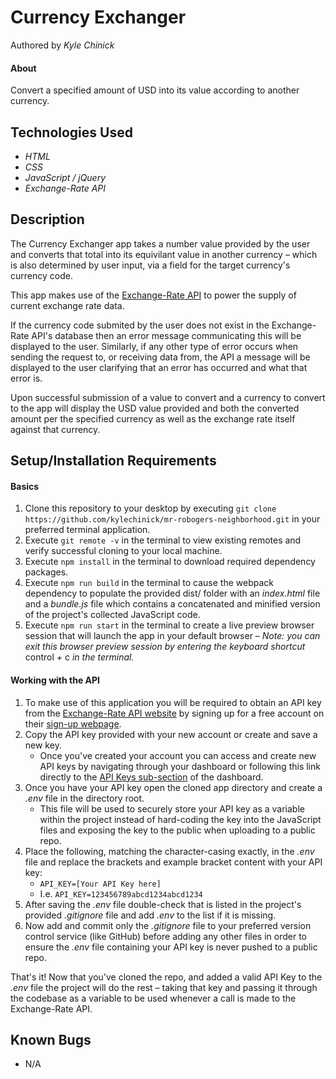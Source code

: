 # Currency Exchanger

Authored by _Kyle Chinick_

#### About

Convert a specified amount of USD into its value according to another currency.

## Technologies Used

- _HTML_
- _CSS_
- _JavaScript / jQuery_
- _Exchange-Rate API_

## Description

The Currency Exchanger app takes a number value provided by the user and converts that total into its equivilant value in another currency – which is also determined by user input, via a field for the target currency's currency code.

This app makes use of the [Exchange-Rate API](https://www.exchangerate-api.com/) to power the supply of current exchange rate data.

If the currency code submited by the user does not exist in the Exchange-Rate API's database then an error message communicating this will be displayed to the user. Similarly, if any other type of error occurs when sending the request to, or receiving data from, the API a message will be displayed to the user clarifying that an error has occurred and what that error is.

Upon successful submission of a value to convert and a currency to convert to the app will display the USD value provided and both the converted amount per the specified currency as well as the exchange rate itself against that currency.

## Setup/Installation Requirements

#### Basics

1. Clone this repository to your desktop by executing `git clone https://github.com/kylechinick/mr-robogers-neighborhood.git` in your preferred terminal application.
2. Execute `git remote -v` in the terminal to view existing remotes and verify successful cloning to your local machine.
3. Execute `npm install` in the terminal to download required dependency packages.
4. Execute `npm run build` in the terminal to cause the webpack dependency to populate the provided dist/ folder with an _index.html_ file and a _bundle.js_ file which contains a concatenated and minified version of the project's collected JavaScript code.
5. Execute `npm run start` in the terminal to create a live preview browser session that will launch the app in your default browser
   – _Note: you can exit this browser preview session by entering the keyboard shortcut_ control _+_ c _in the terminal._

#### Working with the API

1. To make use of this application you will be required to obtain an API key from the [Exchange-Rate API website](https://www.exchangerate-api.com/) by signing up for a free account on their [sign-up webpage](https://app.exchangerate-api.com/sign-up).
2. Copy the API key provided with your new account or create and save a new key.
   - Once you've created your account you can access and create new API keys by navigating through your dashboard or following this link directly to the [API Keys sub-section](https://app.exchangerate-api.com/keys) of the dashboard.
3. Once you have your API key open the cloned app directory and create a _.env_ file in the directory root.
   - This file will be used to securely store your API key as a variable within the project instead of hard-coding the key into the JavaScript files and exposing the key to the public when uploading to a public repo.
4. Place the following, matching the character-casing exactly, in the _.env_ file and replace the brackets and example bracket content with your API key:
   - `API_KEY=[Your API Key here]`
   - I.e. `API_KEY=123456789abcd1234abcd1234`
5. After saving the _.env_ file double-check that is listed in the project's provided _.gitignore_ file and add _.env_ to the list if it is missing.
6. Now add and commit only the _.gitignore_ file to your preferred version control service (like GitHub) before adding any other files in order to ensure the _.env_ file containing your API key is never pushed to a public repo.

That's it! Now that you've cloned the repo, and added a valid API Key to the _.env_ file the project will do the rest – taking that key and passing it through the codebase as a variable to be used whenever a call is made to the Exchange-Rate API.

## Known Bugs

- N/A

